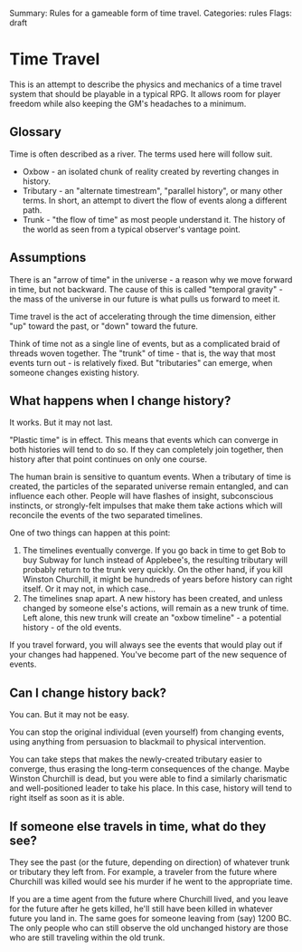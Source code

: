 Summary: Rules for a gameable form of time travel.
Categories: rules
Flags: draft

# Time Travel

This is an attempt to describe the physics and mechanics of a time travel system that should be playable in a typical RPG. It allows room for player freedom while also keeping the GM's headaches to a minimum.

Glossary
--------

Time is often described as a river. The terms used here will follow suit.

* Oxbow - an isolated chunk of reality created by reverting changes in history.
* Tributary - an "alternate timestream", "parallel history", or many other terms. In short, an attempt to divert the flow of events along a different path.
* Trunk - "the flow of time" as most people understand it. The history of the world as seen from a typical observer's vantage point.

Assumptions
-----------

There is an "arrow of time" in the universe - a reason why we move forward in time, but not backward. The cause of this is called "temporal gravity" - the mass of the universe in our future is what pulls us forward to meet it.

Time travel is the act of accelerating through the time dimension, either "up" toward the past, or "down" toward the future.

Think of time not as a single line of events, but as a complicated braid of threads woven together. The "trunk" of time - that is, the way that most events turn out - is relatively fixed. But "tributaries" can emerge, when someone changes existing history.

What happens when I change history?
-----------------------------------

It works. But it may not last.

"Plastic time" is in effect. This means that events which can converge in both histories will tend to do so. If they can completely join together, then history after that point continues on only one course.

The human brain is sensitive to quantum events. When a tributary of time is created, the particles of the separated universe remain entangled, and can influence each other. People will have flashes of insight, subconscious instincts, or strongly-felt impulses that make them take actions which will reconcile the events of the two separated timelines.

One of two things can happen at this point:

1. The timelines eventually converge. If you go back in time to get Bob to buy Subway for lunch instead of Applebee's, the resulting tributary will probably return to the trunk very quickly. On the other hand, if you kill Winston Churchill, it might be hundreds of years before history can right itself. Or it may not, in which case...
2. The timelines snap apart. A new history has been created, and unless changed by someone else's actions, will remain as a new trunk of time. Left alone, this new trunk will create an "oxbow timeline" - a potential history - of the old events.

If you travel forward, you will always see the events that would play out if your changes had happened. You've become part of the new sequence of events.

Can I change history back?
--------------------------

You can. But it may not be easy.

You can stop the original individual (even yourself) from changing events, using anything from persuasion to blackmail to physical intervention.

You can take steps that makes the newly-created tributary easier to converge, thus erasing the long-term consequences of the change. Maybe Winston Churchill is dead, but you were able to find a similarly charismatic and well-positioned leader to take his place. In this case, history will tend to right itself as soon as it is able.

If someone else travels in time, what do they see?
--------------------------------------------------

They see the past (or the future, depending on direction) of whatever trunk or tributary they left from. For example, a traveler from the future where Churchill was killed would see his murder if he went to the appropriate time.

If you are a time agent from the future where Churchill lived, and you leave for the future after he gets killed, he'll still have been killed in whatever future you land in. The same goes for someone leaving from (say) 1200 BC. The only people who can still observe the old unchanged history are those who are still traveling within the old trunk.
